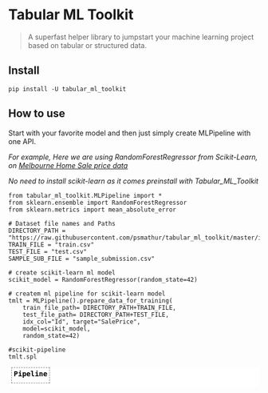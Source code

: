# Tabular ML Toolkit
> A superfast helper library to jumpstart your machine learning project based on tabular or structured data.


## Install

`pip install -U tabular_ml_toolkit`

## How to use

Start with your favorite model and then just simply create MLPipeline with one API.

*For example, Here we are using RandomForestRegressor from Scikit-Learn, on  [Melbourne Home Sale price data](https://www.kaggle.com/estrotococo/home-data-for-ml-course)*


*No need to install scikit-learn as it comes preinstall with Tabular_ML_Toolkit*

```
from tabular_ml_toolkit.MLPipeline import *
from sklearn.ensemble import RandomForestRegressor
from sklearn.metrics import mean_absolute_error
```

```
# Dataset file names and Paths
DIRECTORY_PATH = "https://raw.githubusercontent.com/psmathur/tabular_ml_toolkit/master/input/home_data/"
TRAIN_FILE = "train.csv"
TEST_FILE = "test.csv"
SAMPLE_SUB_FILE = "sample_submission.csv"
```

```
# create scikit-learn ml model
scikit_model = RandomForestRegressor(random_state=42)

# createm ml pipeline for scikit-learn model
tmlt = MLPipeline().prepare_data_for_training(
    train_file_path= DIRECTORY_PATH+TRAIN_FILE,
    test_file_path= DIRECTORY_PATH+TEST_FILE,
    idx_col="Id", target="SalePrice",
    model=scikit_model,
    random_state=42)

#scikit-pipeline
tmlt.spl
```




<style>#sk-5a7fdb97-3b5f-42b9-a296-edf6e69882ff {color: black;background-color: white;}#sk-5a7fdb97-3b5f-42b9-a296-edf6e69882ff pre{padding: 0;}#sk-5a7fdb97-3b5f-42b9-a296-edf6e69882ff div.sk-toggleable {background-color: white;}#sk-5a7fdb97-3b5f-42b9-a296-edf6e69882ff label.sk-toggleable__label {cursor: pointer;display: block;width: 100%;margin-bottom: 0;padding: 0.3em;box-sizing: border-box;text-align: center;}#sk-5a7fdb97-3b5f-42b9-a296-edf6e69882ff div.sk-toggleable__content {max-height: 0;max-width: 0;overflow: hidden;text-align: left;background-color: #f0f8ff;}#sk-5a7fdb97-3b5f-42b9-a296-edf6e69882ff div.sk-toggleable__content pre {margin: 0.2em;color: black;border-radius: 0.25em;background-color: #f0f8ff;}#sk-5a7fdb97-3b5f-42b9-a296-edf6e69882ff input.sk-toggleable__control:checked~div.sk-toggleable__content {max-height: 200px;max-width: 100%;overflow: auto;}#sk-5a7fdb97-3b5f-42b9-a296-edf6e69882ff div.sk-estimator input.sk-toggleable__control:checked~label.sk-toggleable__label {background-color: #d4ebff;}#sk-5a7fdb97-3b5f-42b9-a296-edf6e69882ff div.sk-label input.sk-toggleable__control:checked~label.sk-toggleable__label {background-color: #d4ebff;}#sk-5a7fdb97-3b5f-42b9-a296-edf6e69882ff input.sk-hidden--visually {border: 0;clip: rect(1px 1px 1px 1px);clip: rect(1px, 1px, 1px, 1px);height: 1px;margin: -1px;overflow: hidden;padding: 0;position: absolute;width: 1px;}#sk-5a7fdb97-3b5f-42b9-a296-edf6e69882ff div.sk-estimator {font-family: monospace;background-color: #f0f8ff;border: 1px dotted black;border-radius: 0.25em;box-sizing: border-box;margin-bottom: 0.5em;}#sk-5a7fdb97-3b5f-42b9-a296-edf6e69882ff div.sk-estimator:hover {background-color: #d4ebff;}#sk-5a7fdb97-3b5f-42b9-a296-edf6e69882ff div.sk-parallel-item::after {content: "";width: 100%;border-bottom: 1px solid gray;flex-grow: 1;}#sk-5a7fdb97-3b5f-42b9-a296-edf6e69882ff div.sk-label:hover label.sk-toggleable__label {background-color: #d4ebff;}#sk-5a7fdb97-3b5f-42b9-a296-edf6e69882ff div.sk-serial::before {content: "";position: absolute;border-left: 1px solid gray;box-sizing: border-box;top: 2em;bottom: 0;left: 50%;}#sk-5a7fdb97-3b5f-42b9-a296-edf6e69882ff div.sk-serial {display: flex;flex-direction: column;align-items: center;background-color: white;padding-right: 0.2em;padding-left: 0.2em;}#sk-5a7fdb97-3b5f-42b9-a296-edf6e69882ff div.sk-item {z-index: 1;}#sk-5a7fdb97-3b5f-42b9-a296-edf6e69882ff div.sk-parallel {display: flex;align-items: stretch;justify-content: center;background-color: white;}#sk-5a7fdb97-3b5f-42b9-a296-edf6e69882ff div.sk-parallel::before {content: "";position: absolute;border-left: 1px solid gray;box-sizing: border-box;top: 2em;bottom: 0;left: 50%;}#sk-5a7fdb97-3b5f-42b9-a296-edf6e69882ff div.sk-parallel-item {display: flex;flex-direction: column;position: relative;background-color: white;}#sk-5a7fdb97-3b5f-42b9-a296-edf6e69882ff div.sk-parallel-item:first-child::after {align-self: flex-end;width: 50%;}#sk-5a7fdb97-3b5f-42b9-a296-edf6e69882ff div.sk-parallel-item:last-child::after {align-self: flex-start;width: 50%;}#sk-5a7fdb97-3b5f-42b9-a296-edf6e69882ff div.sk-parallel-item:only-child::after {width: 0;}#sk-5a7fdb97-3b5f-42b9-a296-edf6e69882ff div.sk-dashed-wrapped {border: 1px dashed gray;margin: 0 0.4em 0.5em 0.4em;box-sizing: border-box;padding-bottom: 0.4em;background-color: white;position: relative;}#sk-5a7fdb97-3b5f-42b9-a296-edf6e69882ff div.sk-label label {font-family: monospace;font-weight: bold;background-color: white;display: inline-block;line-height: 1.2em;}#sk-5a7fdb97-3b5f-42b9-a296-edf6e69882ff div.sk-label-container {position: relative;z-index: 2;text-align: center;}#sk-5a7fdb97-3b5f-42b9-a296-edf6e69882ff div.sk-container {display: inline-block;position: relative;}</style><div id="sk-5a7fdb97-3b5f-42b9-a296-edf6e69882ff" class"sk-top-container"><div class="sk-container"><div class="sk-item sk-dashed-wrapped"><div class="sk-label-container"><div class="sk-label sk-toggleable"><input class="sk-toggleable__control sk-hidden--visually" id="31698cbe-2338-49bd-8a0a-6cdf2abd7105" type="checkbox" ><label class="sk-toggleable__label" for="31698cbe-2338-49bd-8a0a-6cdf2abd7105">Pipeline</label><div class="sk-toggleable__content"><pre>Pipeline(steps=[('preprocessor',
                 ColumnTransformer(transformers=[('num_cols',
                                                  Pipeline(steps=[('imputer',
                                                                   SimpleImputer(strategy='median')),
                                                                  ('scaler',
                                                                   StandardScaler())]),
                                                  ['MSSubClass', 'LotFrontage',
                                                   'LotArea', 'OverallQual',
                                                   'OverallCond', 'YearBuilt',
                                                   'YearRemodAdd', 'MasVnrArea',
                                                   'BsmtFinSF1', 'BsmtFinSF2',
                                                   'BsmtUnfSF', 'TotalBsmtSF',
                                                   '1stFlrSF', '2ndFlrSF',
                                                   'Lo...
                                                   'BsmtFinType2', 'Heating',
                                                   'HeatingQC', 'CentralAir',
                                                   'Electrical', 'KitchenQual',
                                                   'Functional', 'FireplaceQu', ...]),
                                                 ('high_card_cat_cols',
                                                  Pipeline(steps=[('imputer',
                                                                   SimpleImputer(strategy='constant')),
                                                                  ('onehot',
                                                                   OneHotEncoder(handle_unknown='ignore'))]),
                                                  ['Neighborhood',
                                                   'Exterior1st',
                                                   'Exterior2nd'])])),
                ('model', RandomForestRegressor(n_jobs=-1, random_state=42))])</pre></div></div></div><div class="sk-serial"><div class="sk-item sk-dashed-wrapped"><div class="sk-label-container"><div class="sk-label sk-toggleable"><input class="sk-toggleable__control sk-hidden--visually" id="54c2fe65-d412-4774-b151-09617ec56981" type="checkbox" ><label class="sk-toggleable__label" for="54c2fe65-d412-4774-b151-09617ec56981">preprocessor: ColumnTransformer</label><div class="sk-toggleable__content"><pre>ColumnTransformer(transformers=[('num_cols',
                                 Pipeline(steps=[('imputer',
                                                  SimpleImputer(strategy='median')),
                                                 ('scaler', StandardScaler())]),
                                 ['MSSubClass', 'LotFrontage', 'LotArea',
                                  'OverallQual', 'OverallCond', 'YearBuilt',
                                  'YearRemodAdd', 'MasVnrArea', 'BsmtFinSF1',
                                  'BsmtFinSF2', 'BsmtUnfSF', 'TotalBsmtSF',
                                  '1stFlrSF', '2ndFlrSF', 'LowQualFinSF',
                                  'GrLivArea', 'BsmtFul...
                                  'ExterCond', 'Foundation', 'BsmtQual',
                                  'BsmtCond', 'BsmtExposure', 'BsmtFinType1',
                                  'BsmtFinType2', 'Heating', 'HeatingQC',
                                  'CentralAir', 'Electrical', 'KitchenQual',
                                  'Functional', 'FireplaceQu', ...]),
                                ('high_card_cat_cols',
                                 Pipeline(steps=[('imputer',
                                                  SimpleImputer(strategy='constant')),
                                                 ('onehot',
                                                  OneHotEncoder(handle_unknown='ignore'))]),
                                 ['Neighborhood', 'Exterior1st',
                                  'Exterior2nd'])])</pre></div></div></div><div class="sk-parallel"><div class="sk-parallel-item"><div class="sk-item"><div class="sk-label-container"><div class="sk-label sk-toggleable"><input class="sk-toggleable__control sk-hidden--visually" id="73af1a9b-5b13-4559-b02f-52c70ae57a30" type="checkbox" ><label class="sk-toggleable__label" for="73af1a9b-5b13-4559-b02f-52c70ae57a30">num_cols</label><div class="sk-toggleable__content"><pre>['MSSubClass', 'LotFrontage', 'LotArea', 'OverallQual', 'OverallCond', 'YearBuilt', 'YearRemodAdd', 'MasVnrArea', 'BsmtFinSF1', 'BsmtFinSF2', 'BsmtUnfSF', 'TotalBsmtSF', '1stFlrSF', '2ndFlrSF', 'LowQualFinSF', 'GrLivArea', 'BsmtFullBath', 'BsmtHalfBath', 'FullBath', 'HalfBath', 'BedroomAbvGr', 'KitchenAbvGr', 'TotRmsAbvGrd', 'Fireplaces', 'GarageYrBlt', 'GarageCars', 'GarageArea', 'WoodDeckSF', 'OpenPorchSF', 'EnclosedPorch', '3SsnPorch', 'ScreenPorch', 'PoolArea', 'MiscVal', 'MoSold', 'YrSold']</pre></div></div></div><div class="sk-serial"><div class="sk-item"><div class="sk-serial"><div class="sk-item"><div class="sk-estimator sk-toggleable"><input class="sk-toggleable__control sk-hidden--visually" id="703de0d7-f22d-4d4b-adfa-130daa8e139a" type="checkbox" ><label class="sk-toggleable__label" for="703de0d7-f22d-4d4b-adfa-130daa8e139a">SimpleImputer</label><div class="sk-toggleable__content"><pre>SimpleImputer(strategy='median')</pre></div></div></div><div class="sk-item"><div class="sk-estimator sk-toggleable"><input class="sk-toggleable__control sk-hidden--visually" id="a6d4f9c8-80ac-4cab-8196-11aaba29d911" type="checkbox" ><label class="sk-toggleable__label" for="a6d4f9c8-80ac-4cab-8196-11aaba29d911">StandardScaler</label><div class="sk-toggleable__content"><pre>StandardScaler()</pre></div></div></div></div></div></div></div></div><div class="sk-parallel-item"><div class="sk-item"><div class="sk-label-container"><div class="sk-label sk-toggleable"><input class="sk-toggleable__control sk-hidden--visually" id="f16eb96f-b36e-49ba-ac36-efa827d6c183" type="checkbox" ><label class="sk-toggleable__label" for="f16eb96f-b36e-49ba-ac36-efa827d6c183">low_card_cat_cols</label><div class="sk-toggleable__content"><pre>['MSZoning', 'Street', 'Alley', 'LotShape', 'LandContour', 'Utilities', 'LotConfig', 'LandSlope', 'Condition1', 'Condition2', 'BldgType', 'HouseStyle', 'RoofStyle', 'RoofMatl', 'MasVnrType', 'ExterQual', 'ExterCond', 'Foundation', 'BsmtQual', 'BsmtCond', 'BsmtExposure', 'BsmtFinType1', 'BsmtFinType2', 'Heating', 'HeatingQC', 'CentralAir', 'Electrical', 'KitchenQual', 'Functional', 'FireplaceQu', 'GarageType', 'GarageFinish', 'GarageQual', 'GarageCond', 'PavedDrive', 'PoolQC', 'Fence', 'MiscFeature', 'SaleType', 'SaleCondition']</pre></div></div></div><div class="sk-serial"><div class="sk-item"><div class="sk-serial"><div class="sk-item"><div class="sk-estimator sk-toggleable"><input class="sk-toggleable__control sk-hidden--visually" id="2925a96d-5128-4e63-b8ec-80fd1e543a03" type="checkbox" ><label class="sk-toggleable__label" for="2925a96d-5128-4e63-b8ec-80fd1e543a03">SimpleImputer</label><div class="sk-toggleable__content"><pre>SimpleImputer(strategy='constant')</pre></div></div></div><div class="sk-item"><div class="sk-estimator sk-toggleable"><input class="sk-toggleable__control sk-hidden--visually" id="904d02bf-c04c-4177-99fc-dc6edc1ef436" type="checkbox" ><label class="sk-toggleable__label" for="904d02bf-c04c-4177-99fc-dc6edc1ef436">OneHotEncoder</label><div class="sk-toggleable__content"><pre>OneHotEncoder(handle_unknown='ignore')</pre></div></div></div></div></div></div></div></div><div class="sk-parallel-item"><div class="sk-item"><div class="sk-label-container"><div class="sk-label sk-toggleable"><input class="sk-toggleable__control sk-hidden--visually" id="5b748bbc-2ed6-452d-82db-9c63e4c51ce3" type="checkbox" ><label class="sk-toggleable__label" for="5b748bbc-2ed6-452d-82db-9c63e4c51ce3">high_card_cat_cols</label><div class="sk-toggleable__content"><pre>['Neighborhood', 'Exterior1st', 'Exterior2nd']</pre></div></div></div><div class="sk-serial"><div class="sk-item"><div class="sk-serial"><div class="sk-item"><div class="sk-estimator sk-toggleable"><input class="sk-toggleable__control sk-hidden--visually" id="cac517e0-6e48-4772-ba45-4807cb8b71fb" type="checkbox" ><label class="sk-toggleable__label" for="cac517e0-6e48-4772-ba45-4807cb8b71fb">SimpleImputer</label><div class="sk-toggleable__content"><pre>SimpleImputer(strategy='constant')</pre></div></div></div><div class="sk-item"><div class="sk-estimator sk-toggleable"><input class="sk-toggleable__control sk-hidden--visually" id="a91ac009-861a-454b-8a18-98a90673134f" type="checkbox" ><label class="sk-toggleable__label" for="a91ac009-861a-454b-8a18-98a90673134f">OneHotEncoder</label><div class="sk-toggleable__content"><pre>OneHotEncoder(handle_unknown='ignore')</pre></div></div></div></div></div></div></div></div></div></div><div class="sk-item"><div class="sk-estimator sk-toggleable"><input class="sk-toggleable__control sk-hidden--visually" id="e1d5788c-f6e1-48a1-afe0-425377aefbb9" type="checkbox" ><label class="sk-toggleable__label" for="e1d5788c-f6e1-48a1-afe0-425377aefbb9">RandomForestRegressor</label><div class="sk-toggleable__content"><pre>RandomForestRegressor(n_jobs=-1, random_state=42)</pre></div></div></div></div></div></div></div>



```
# create train, valid split to evaulate model on valid dataset
tmlt.dfl.create_train_valid(valid_size=0.2)

start = time.time()
# Now fit
tmlt.spl.fit(tmlt.dfl.X_train, tmlt.dfl.y_train)
end = time.time()
print("Fit Time:", end - start)

#predict
preds = tmlt.spl.predict(tmlt.dfl.X_valid)
print('X_valid MAE:', mean_absolute_error(tmlt.dfl.y_valid, preds))
```

    Fit Time: 1.1971819400787354
    X_valid MAE: 17634.989965753426


*You can also use MLPipeline with XGBoost model, Just make sure to install XGBooost first depending upon your OS.*

*After that all steps remains same. Here is example using XGBRegressor with [Melbourne Home Sale price data](https://www.kaggle.com/estrotococo/home-data-for-ml-course)*

```
#!pip install -U xgboost
```

```
from xgboost import XGBRegressor
xgb_params = {
    'n_estimators':250,
    'learning_rate':0.05,
    'random_state':42,
    # for GPU
#     'tree_method': 'gpu_hist',
#     'predictor': 'gpu_predictor',
}

# create xgb model
xgb_model = XGBRegressor(**xgb_params)
```

```
# Update pipeline with xgb model
tmlt.update_model(xgb_model)
tmlt.spl
```




<style>#sk-36ce0c02-ad63-40ae-a375-21bd4f8065c0 {color: black;background-color: white;}#sk-36ce0c02-ad63-40ae-a375-21bd4f8065c0 pre{padding: 0;}#sk-36ce0c02-ad63-40ae-a375-21bd4f8065c0 div.sk-toggleable {background-color: white;}#sk-36ce0c02-ad63-40ae-a375-21bd4f8065c0 label.sk-toggleable__label {cursor: pointer;display: block;width: 100%;margin-bottom: 0;padding: 0.3em;box-sizing: border-box;text-align: center;}#sk-36ce0c02-ad63-40ae-a375-21bd4f8065c0 div.sk-toggleable__content {max-height: 0;max-width: 0;overflow: hidden;text-align: left;background-color: #f0f8ff;}#sk-36ce0c02-ad63-40ae-a375-21bd4f8065c0 div.sk-toggleable__content pre {margin: 0.2em;color: black;border-radius: 0.25em;background-color: #f0f8ff;}#sk-36ce0c02-ad63-40ae-a375-21bd4f8065c0 input.sk-toggleable__control:checked~div.sk-toggleable__content {max-height: 200px;max-width: 100%;overflow: auto;}#sk-36ce0c02-ad63-40ae-a375-21bd4f8065c0 div.sk-estimator input.sk-toggleable__control:checked~label.sk-toggleable__label {background-color: #d4ebff;}#sk-36ce0c02-ad63-40ae-a375-21bd4f8065c0 div.sk-label input.sk-toggleable__control:checked~label.sk-toggleable__label {background-color: #d4ebff;}#sk-36ce0c02-ad63-40ae-a375-21bd4f8065c0 input.sk-hidden--visually {border: 0;clip: rect(1px 1px 1px 1px);clip: rect(1px, 1px, 1px, 1px);height: 1px;margin: -1px;overflow: hidden;padding: 0;position: absolute;width: 1px;}#sk-36ce0c02-ad63-40ae-a375-21bd4f8065c0 div.sk-estimator {font-family: monospace;background-color: #f0f8ff;border: 1px dotted black;border-radius: 0.25em;box-sizing: border-box;margin-bottom: 0.5em;}#sk-36ce0c02-ad63-40ae-a375-21bd4f8065c0 div.sk-estimator:hover {background-color: #d4ebff;}#sk-36ce0c02-ad63-40ae-a375-21bd4f8065c0 div.sk-parallel-item::after {content: "";width: 100%;border-bottom: 1px solid gray;flex-grow: 1;}#sk-36ce0c02-ad63-40ae-a375-21bd4f8065c0 div.sk-label:hover label.sk-toggleable__label {background-color: #d4ebff;}#sk-36ce0c02-ad63-40ae-a375-21bd4f8065c0 div.sk-serial::before {content: "";position: absolute;border-left: 1px solid gray;box-sizing: border-box;top: 2em;bottom: 0;left: 50%;}#sk-36ce0c02-ad63-40ae-a375-21bd4f8065c0 div.sk-serial {display: flex;flex-direction: column;align-items: center;background-color: white;padding-right: 0.2em;padding-left: 0.2em;}#sk-36ce0c02-ad63-40ae-a375-21bd4f8065c0 div.sk-item {z-index: 1;}#sk-36ce0c02-ad63-40ae-a375-21bd4f8065c0 div.sk-parallel {display: flex;align-items: stretch;justify-content: center;background-color: white;}#sk-36ce0c02-ad63-40ae-a375-21bd4f8065c0 div.sk-parallel::before {content: "";position: absolute;border-left: 1px solid gray;box-sizing: border-box;top: 2em;bottom: 0;left: 50%;}#sk-36ce0c02-ad63-40ae-a375-21bd4f8065c0 div.sk-parallel-item {display: flex;flex-direction: column;position: relative;background-color: white;}#sk-36ce0c02-ad63-40ae-a375-21bd4f8065c0 div.sk-parallel-item:first-child::after {align-self: flex-end;width: 50%;}#sk-36ce0c02-ad63-40ae-a375-21bd4f8065c0 div.sk-parallel-item:last-child::after {align-self: flex-start;width: 50%;}#sk-36ce0c02-ad63-40ae-a375-21bd4f8065c0 div.sk-parallel-item:only-child::after {width: 0;}#sk-36ce0c02-ad63-40ae-a375-21bd4f8065c0 div.sk-dashed-wrapped {border: 1px dashed gray;margin: 0 0.4em 0.5em 0.4em;box-sizing: border-box;padding-bottom: 0.4em;background-color: white;position: relative;}#sk-36ce0c02-ad63-40ae-a375-21bd4f8065c0 div.sk-label label {font-family: monospace;font-weight: bold;background-color: white;display: inline-block;line-height: 1.2em;}#sk-36ce0c02-ad63-40ae-a375-21bd4f8065c0 div.sk-label-container {position: relative;z-index: 2;text-align: center;}#sk-36ce0c02-ad63-40ae-a375-21bd4f8065c0 div.sk-container {display: inline-block;position: relative;}</style><div id="sk-36ce0c02-ad63-40ae-a375-21bd4f8065c0" class"sk-top-container"><div class="sk-container"><div class="sk-item sk-dashed-wrapped"><div class="sk-label-container"><div class="sk-label sk-toggleable"><input class="sk-toggleable__control sk-hidden--visually" id="3b6d2b43-8107-4605-ac1f-318453e6b68d" type="checkbox" ><label class="sk-toggleable__label" for="3b6d2b43-8107-4605-ac1f-318453e6b68d">Pipeline</label><div class="sk-toggleable__content"><pre>Pipeline(steps=[('preprocessor',
                 ColumnTransformer(transformers=[('num_cols',
                                                  Pipeline(steps=[('imputer',
                                                                   SimpleImputer(strategy='median')),
                                                                  ('scaler',
                                                                   StandardScaler())]),
                                                  ['MSSubClass', 'LotFrontage',
                                                   'LotArea', 'OverallQual',
                                                   'OverallCond', 'YearBuilt',
                                                   'YearRemodAdd', 'MasVnrArea',
                                                   'BsmtFinSF1', 'BsmtFinSF2',
                                                   'BsmtUnfSF', 'TotalBsmtSF',
                                                   '1stFlrSF', '2ndFlrSF',
                                                   'Lo...
                              interaction_constraints=None, learning_rate=0.05,
                              max_delta_step=None, max_depth=None,
                              min_child_weight=None, missing=nan,
                              monotone_constraints=None, n_estimators=250,
                              n_jobs=None, num_parallel_tree=None,
                              predictor=None, random_state=42, reg_alpha=None,
                              reg_lambda=None, scale_pos_weight=None,
                              subsample=None, tree_method=None,
                              validate_parameters=None, verbosity=None))])</pre></div></div></div><div class="sk-serial"><div class="sk-item sk-dashed-wrapped"><div class="sk-label-container"><div class="sk-label sk-toggleable"><input class="sk-toggleable__control sk-hidden--visually" id="7a407495-ea47-42e5-84a5-5cc769810829" type="checkbox" ><label class="sk-toggleable__label" for="7a407495-ea47-42e5-84a5-5cc769810829">preprocessor: ColumnTransformer</label><div class="sk-toggleable__content"><pre>ColumnTransformer(transformers=[('num_cols',
                                 Pipeline(steps=[('imputer',
                                                  SimpleImputer(strategy='median')),
                                                 ('scaler', StandardScaler())]),
                                 ['MSSubClass', 'LotFrontage', 'LotArea',
                                  'OverallQual', 'OverallCond', 'YearBuilt',
                                  'YearRemodAdd', 'MasVnrArea', 'BsmtFinSF1',
                                  'BsmtFinSF2', 'BsmtUnfSF', 'TotalBsmtSF',
                                  '1stFlrSF', '2ndFlrSF', 'LowQualFinSF',
                                  'GrLivArea', 'BsmtFul...
                                  'ExterCond', 'Foundation', 'BsmtQual',
                                  'BsmtCond', 'BsmtExposure', 'BsmtFinType1',
                                  'BsmtFinType2', 'Heating', 'HeatingQC',
                                  'CentralAir', 'Electrical', 'KitchenQual',
                                  'Functional', 'FireplaceQu', ...]),
                                ('high_card_cat_cols',
                                 Pipeline(steps=[('imputer',
                                                  SimpleImputer(strategy='constant')),
                                                 ('onehot',
                                                  OneHotEncoder(handle_unknown='ignore'))]),
                                 ['Neighborhood', 'Exterior1st',
                                  'Exterior2nd'])])</pre></div></div></div><div class="sk-parallel"><div class="sk-parallel-item"><div class="sk-item"><div class="sk-label-container"><div class="sk-label sk-toggleable"><input class="sk-toggleable__control sk-hidden--visually" id="ca3ee65a-5088-47dc-899e-6403c9fd8dbc" type="checkbox" ><label class="sk-toggleable__label" for="ca3ee65a-5088-47dc-899e-6403c9fd8dbc">num_cols</label><div class="sk-toggleable__content"><pre>['MSSubClass', 'LotFrontage', 'LotArea', 'OverallQual', 'OverallCond', 'YearBuilt', 'YearRemodAdd', 'MasVnrArea', 'BsmtFinSF1', 'BsmtFinSF2', 'BsmtUnfSF', 'TotalBsmtSF', '1stFlrSF', '2ndFlrSF', 'LowQualFinSF', 'GrLivArea', 'BsmtFullBath', 'BsmtHalfBath', 'FullBath', 'HalfBath', 'BedroomAbvGr', 'KitchenAbvGr', 'TotRmsAbvGrd', 'Fireplaces', 'GarageYrBlt', 'GarageCars', 'GarageArea', 'WoodDeckSF', 'OpenPorchSF', 'EnclosedPorch', '3SsnPorch', 'ScreenPorch', 'PoolArea', 'MiscVal', 'MoSold', 'YrSold']</pre></div></div></div><div class="sk-serial"><div class="sk-item"><div class="sk-serial"><div class="sk-item"><div class="sk-estimator sk-toggleable"><input class="sk-toggleable__control sk-hidden--visually" id="0a0e44df-b2cf-43aa-9e31-383064a41ebc" type="checkbox" ><label class="sk-toggleable__label" for="0a0e44df-b2cf-43aa-9e31-383064a41ebc">SimpleImputer</label><div class="sk-toggleable__content"><pre>SimpleImputer(strategy='median')</pre></div></div></div><div class="sk-item"><div class="sk-estimator sk-toggleable"><input class="sk-toggleable__control sk-hidden--visually" id="1d42aedc-40ed-41bd-a823-6adcacaaa737" type="checkbox" ><label class="sk-toggleable__label" for="1d42aedc-40ed-41bd-a823-6adcacaaa737">StandardScaler</label><div class="sk-toggleable__content"><pre>StandardScaler()</pre></div></div></div></div></div></div></div></div><div class="sk-parallel-item"><div class="sk-item"><div class="sk-label-container"><div class="sk-label sk-toggleable"><input class="sk-toggleable__control sk-hidden--visually" id="318976f9-ea95-4489-b055-cb35cef030e3" type="checkbox" ><label class="sk-toggleable__label" for="318976f9-ea95-4489-b055-cb35cef030e3">low_card_cat_cols</label><div class="sk-toggleable__content"><pre>['MSZoning', 'Street', 'Alley', 'LotShape', 'LandContour', 'Utilities', 'LotConfig', 'LandSlope', 'Condition1', 'Condition2', 'BldgType', 'HouseStyle', 'RoofStyle', 'RoofMatl', 'MasVnrType', 'ExterQual', 'ExterCond', 'Foundation', 'BsmtQual', 'BsmtCond', 'BsmtExposure', 'BsmtFinType1', 'BsmtFinType2', 'Heating', 'HeatingQC', 'CentralAir', 'Electrical', 'KitchenQual', 'Functional', 'FireplaceQu', 'GarageType', 'GarageFinish', 'GarageQual', 'GarageCond', 'PavedDrive', 'PoolQC', 'Fence', 'MiscFeature', 'SaleType', 'SaleCondition']</pre></div></div></div><div class="sk-serial"><div class="sk-item"><div class="sk-serial"><div class="sk-item"><div class="sk-estimator sk-toggleable"><input class="sk-toggleable__control sk-hidden--visually" id="4af217f8-8fe2-432e-88f3-c1b42caf671e" type="checkbox" ><label class="sk-toggleable__label" for="4af217f8-8fe2-432e-88f3-c1b42caf671e">SimpleImputer</label><div class="sk-toggleable__content"><pre>SimpleImputer(strategy='constant')</pre></div></div></div><div class="sk-item"><div class="sk-estimator sk-toggleable"><input class="sk-toggleable__control sk-hidden--visually" id="6894d7ff-d692-40d1-b66d-47d7642de05b" type="checkbox" ><label class="sk-toggleable__label" for="6894d7ff-d692-40d1-b66d-47d7642de05b">OneHotEncoder</label><div class="sk-toggleable__content"><pre>OneHotEncoder(handle_unknown='ignore')</pre></div></div></div></div></div></div></div></div><div class="sk-parallel-item"><div class="sk-item"><div class="sk-label-container"><div class="sk-label sk-toggleable"><input class="sk-toggleable__control sk-hidden--visually" id="d738bb74-fecd-4dbc-90c2-795e8af3e503" type="checkbox" ><label class="sk-toggleable__label" for="d738bb74-fecd-4dbc-90c2-795e8af3e503">high_card_cat_cols</label><div class="sk-toggleable__content"><pre>['Neighborhood', 'Exterior1st', 'Exterior2nd']</pre></div></div></div><div class="sk-serial"><div class="sk-item"><div class="sk-serial"><div class="sk-item"><div class="sk-estimator sk-toggleable"><input class="sk-toggleable__control sk-hidden--visually" id="15d01d9b-94de-4302-b161-20a68dfa6c49" type="checkbox" ><label class="sk-toggleable__label" for="15d01d9b-94de-4302-b161-20a68dfa6c49">SimpleImputer</label><div class="sk-toggleable__content"><pre>SimpleImputer(strategy='constant')</pre></div></div></div><div class="sk-item"><div class="sk-estimator sk-toggleable"><input class="sk-toggleable__control sk-hidden--visually" id="adc4f473-d90c-4d91-b252-973007904b77" type="checkbox" ><label class="sk-toggleable__label" for="adc4f473-d90c-4d91-b252-973007904b77">OneHotEncoder</label><div class="sk-toggleable__content"><pre>OneHotEncoder(handle_unknown='ignore')</pre></div></div></div></div></div></div></div></div></div></div><div class="sk-item"><div class="sk-estimator sk-toggleable"><input class="sk-toggleable__control sk-hidden--visually" id="d8615f98-14d6-465b-a8a5-96e87a175967" type="checkbox" ><label class="sk-toggleable__label" for="d8615f98-14d6-465b-a8a5-96e87a175967">XGBRegressor</label><div class="sk-toggleable__content"><pre>XGBRegressor(base_score=None, booster=None, colsample_bylevel=None,
             colsample_bynode=None, colsample_bytree=None,
             enable_categorical=False, gamma=None, gpu_id=None,
             importance_type=None, interaction_constraints=None,
             learning_rate=0.05, max_delta_step=None, max_depth=None,
             min_child_weight=None, missing=nan, monotone_constraints=None,
             n_estimators=250, n_jobs=None, num_parallel_tree=None,
             predictor=None, random_state=42, reg_alpha=None, reg_lambda=None,
             scale_pos_weight=None, subsample=None, tree_method=None,
             validate_parameters=None, verbosity=None)</pre></div></div></div></div></div></div></div>



```
# create train, valid split to evaulate model on valid dataset
tmlt.dfl.create_train_valid(valid_size=0.2)

start = time.time()
# Now fit
tmlt.spl.fit(tmlt.dfl.X_train, tmlt.dfl.y_train)
end = time.time()
print("Fit Time:", end - start)

#predict
preds = tmlt.spl.predict(tmlt.dfl.X_valid)
print('X_valid MAE:', mean_absolute_error(tmlt.dfl.y_valid, preds))
```

    Fit Time: 1.0477478504180908
    X_valid MAE: 15851.009123501712


In background `prepare_data_for_training` method loads your input data into Pandas DataFrame, seprates X(features) and y(target), Then it preprocess all numerical and categorical type data found in these DataFrames. Then it bundle preprocessed data with your given model and return an MLPipeline object which contains dataframeloader, preprocessor and scikit-learn pipeline.

`create_train_valid` methods split X(features) into X_train, y_train, X_valid, y_valid DataFrames.

so you can call scikit-learn pipeline fit method on X_train and y_train and predict on X_valid or X_test.

Here is detail documentation and source code.

If you want to customize data and preprocessing steps you can do so by using `DataFrameLoader` and `PreProessor` classes. Please Check other Tutorials and detail documentations for these classes for more options. 
